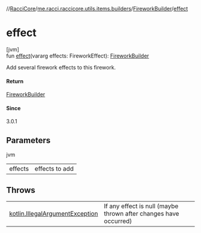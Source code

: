 //[RacciCore](../../../index.md)/[me.racci.raccicore.utils.items.builders](../index.md)/[FireworkBuilder](index.md)/[effect](effect.md)

# effect

[jvm]\
fun [effect](effect.md)(vararg effects: FireworkEffect): [FireworkBuilder](index.md)

Add several firework effects to this firework.

#### Return

[FireworkBuilder](index.md)

#### Since

3.0.1

## Parameters

jvm

| | |
|---|---|
| effects | effects to add |

## Throws

| | |
|---|---|
| [kotlin.IllegalArgumentException](https://kotlinlang.org/api/latest/jvm/stdlib/kotlin/-illegal-argument-exception/index.html) | If any effect is null (maybe thrown after changes have occurred) |
